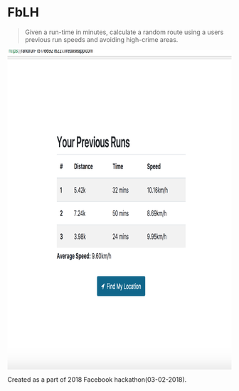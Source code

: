 # FbLH
> Given a run-time in minutes, calculate a random route using a users previous run speeds and avoiding high-crime 
areas. 

<img src="https://github.com/salmansamie/FbLH/blob/master/docs/img/homepage.png" alt="Homepage" width="720" height="720" align="middle">



Created as a part of 2018 Facebook hackathon(03-02-2018).
